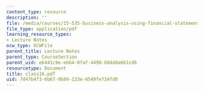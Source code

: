 ```yaml
---
content_type: resource
description: ''
file: /media/courses/15-535-business-analysis-using-financial-statements-spring-2003/7d47b4f36b679b89133e6549fe724fd0_class16.pdf
file_type: application/pdf
learning_resource_types:
- Lecture Notes
ocw_type: OCWFile
parent_title: Lecture Notes
parent_type: CourseSection
parent_uid: e6441c9e-eb64-0faf-4498-604dda661cd6
resourcetype: Document
title: class16.pdf
uid: 7d47b4f3-6b67-9b89-133e-6549fe724fd0
---
```

